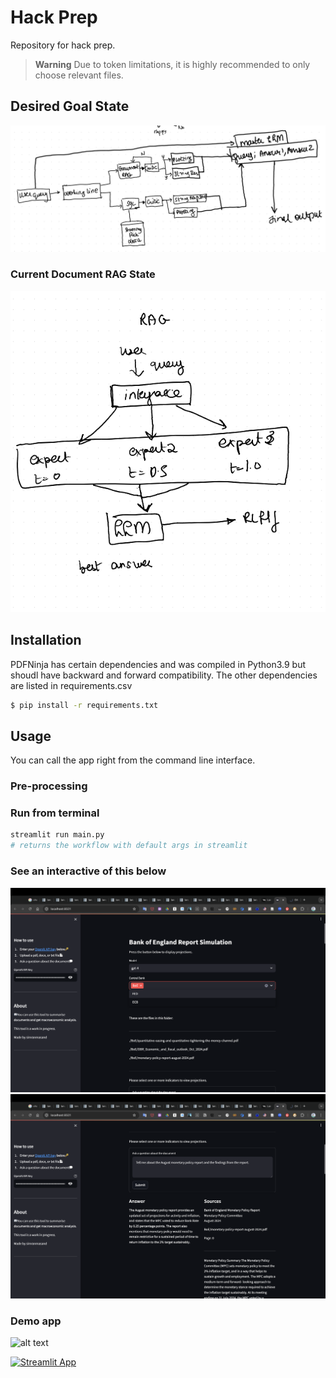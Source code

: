 # Hack Prep

Repository for hack prep.


> **Warning**
> Due to token limitations, it is highly recommended to only choose relevant files.


## Desired Goal State
![GoalState.png](assets%2FGoalState.png)

### Current Document RAG State
![RAG Goal State.png](assets%2FRAG%20Goal%20State.png)

## Installation

PDFNinja has certain dependencies and was compiled in Python3.9 but shoudl have backward and forward compatibility. The other dependencies are listed in requirements.csv
```bash
$ pip install -r requirements.txt
```

## Usage
You can call the app right from the command line interface. 

### Pre-processing

[//]: # (1. Obtain an API key from OpenAI.)

[//]: # (2. Store it as a string in a .txt file)

[//]: # (3. This is parsed to the program using the --apikey_filepath argument.)

[//]: # (4. Have the folder where you want to search for pdf documents as a directory path as well. This will be parsed to the program using --documents_path argument.)

### Run from terminal

```bash
streamlit run main.py
# returns the workflow with default args in streamlit
```

### See an interactive of this below
![alt text](assets/SS_1.png)
![alt text](assets/SS_2.png)

### Demo app
![alt text](assets/streamlit-main-2024-11-04-15-11-02_light.gif)

[![Streamlit App](https://static.streamlit.io/badges/streamlit_badge_black_white.svg)](https://pdfninja-2gfoe5cbcah.streamlit.app/)